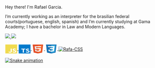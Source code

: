 Hey there! I'm Rafael Garcia.


I’m currently working as an interpreter for the brasilian federal courts(portuguese, english, spanish) and I’m currently studying at Gama Academy;
I have a bachelor in Law and Modern Languages.

<div>
  <a href="https://github.com/garnasci">
  <img height="180em" src="https://github-readme-stats.vercel.app/api?username=garnasci&show_icons=true&theme=dracula&include_all_commits=true&count_private=true"/>
  <img height="180em" src="https://github-readme-stats.vercel.app/api/top-langs/?username=garnasci&layout=compact&langs_count=7&theme=dracula"/>
</div>
  <div style="display: inline_block"><br>
  <img align="center" alt="Rafa-Js" height="30" width="40" src="https://raw.githubusercontent.com/devicons/devicon/master/icons/javascript/javascript-plain.svg">
  <img align="center" alt="Rafa-Ts" height="30" width="40" src="https://raw.githubusercontent.com/devicons/devicon/master/icons/typescript/typescript-plain.svg">
  <img align="center" alt="Rafa-HTML" height="30" width="40" src="https://raw.githubusercontent.com/devicons/devicon/master/icons/html5/html5-original.svg">
  <img align="center" alt="Rafa-CSS" height="30" width="40" src="https://raw.githubusercontent.com/devicons/devicon/master/icons/css3/css3-original.svg">
  <img align="center" alt="Rafa-CSS" height="30" width="40" src="https://cdn.jsdelivr.net/gh/devicons/devicon/icons/mysql/mysql-plain.svg"">
</div>
                                                                                                                                           
 ![Snake animation](https://github.com/rafaelgarnasci/rafaelgarnasci/blob/output/github-contribution-grid-snake.svg)
